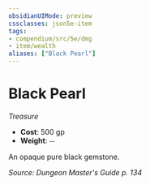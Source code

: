 ```yaml
---
obsidianUIMode: preview
cssclasses: json5e-item
tags:
- compendium/src/5e/dmg
- item/wealth
aliases: ["Black Pearl"]
---
```

# Black Pearl
*Treasure*  

- **Cost**: 500 gp
- **Weight**: ⏤

An opaque pure black gemstone.

*Source: Dungeon Master's Guide p. 134*